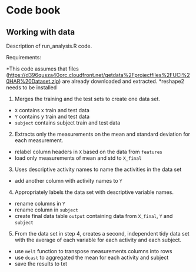 # Code book

## Working with data
Description of run_analysis.R code.

Requirements:

*This code assumes that files (https://d396qusza40orc.cloudfront.net/getdata%2Fprojectfiles%2FUCI%20HAR%20Dataset.zip) are already downloaded and extracted.
*reshape2 needs to be installed

1. Merges the training and the test sets to create one data set.
* `X` contains x train and test data
* `Y` contains y train and test data
* `subject` contains subject train and test data

2. Extracts only the measurements on the mean and standard deviation for each measurement. 
* relabel column headers in `X` based on the data from `features`
* load only measurements of mean and std to `X_final`

3. Uses descriptive activity names to name the activities in the data set
* add another column with activity names to `Y`


4. Appropriately labels the data set with descriptive variable names. 
* rename columns in `Y`
* rename column in `subject`
* create final data table `output` containing data from `X_final`, `Y` and `subject`

5. From the data set in step 4, creates a second, independent tidy data set with the average of each variable for each activity and each subject.
* use `melt` function to transpose measurements columns into rows
* use `dcast` to aggregated the mean for each activity and subject
* save the results to txt
